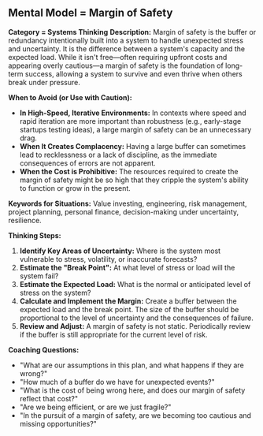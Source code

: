 ## Mental Model = Margin of Safety

**Category = Systems Thinking**
**Description:**
Margin of safety is the buffer or redundancy intentionally built into a system to handle unexpected stress and uncertainty. It is the difference between a system's capacity and the expected load. While it isn't free—often requiring upfront costs and appearing overly cautious—a margin of safety is the foundation of long-term success, allowing a system to survive and even thrive when others break under pressure.

**When to Avoid (or Use with Caution):**
- **In High-Speed, Iterative Environments:** In contexts where speed and rapid iteration are more important than robustness (e.g., early-stage startups testing ideas), a large margin of safety can be an unnecessary drag.
- **When It Creates Complacency:** Having a large buffer can sometimes lead to recklessness or a lack of discipline, as the immediate consequences of errors are not apparent.
- **When the Cost is Prohibitive:** The resources required to create the margin of safety might be so high that they cripple the system's ability to function or grow in the present.

**Keywords for Situations:**
Value investing, engineering, risk management, project planning, personal finance, decision-making under uncertainty, resilience.

**Thinking Steps:**
1. **Identify Key Areas of Uncertainty:** Where is the system most vulnerable to stress, volatility, or inaccurate forecasts?
2. **Estimate the "Break Point":** At what level of stress or load will the system fail?
3. **Estimate the Expected Load:** What is the normal or anticipated level of stress on the system?
4. **Calculate and Implement the Margin:** Create a buffer between the expected load and the break point. The size of the buffer should be proportional to the level of uncertainty and the consequences of failure.
5. **Review and Adjust:** A margin of safety is not static. Periodically review if the buffer is still appropriate for the current level of risk.

**Coaching Questions:**
- "What are our assumptions in this plan, and what happens if they are wrong?"
- "How much of a buffer do we have for unexpected events?"
- "What is the cost of being wrong here, and does our margin of safety reflect that cost?"
- "Are we being efficient, or are we just fragile?"
- "In the pursuit of a margin of safety, are we becoming too cautious and missing opportunities?" 